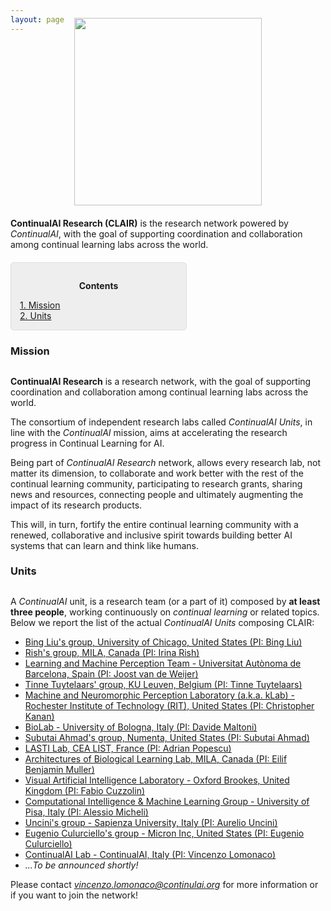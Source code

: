 ```yaml
---
layout: page
---
```


<div style="text-align:center; margin-bottom:20px; margin-top:-40px"><img style="width:300px" src ='/{{ site.baseurl }}images/continualai_research_logo.png'/></div>

**ContinualAI Research (CLAIR)** is the research network powered by *ContinualAI*, with the goal of supporting coordination and collaboration among continual learning labs across the world.

<div style="background: rgba(0,0,0,0.06) none repeat scroll 0% 0%; border: 1px solid rgb(222, 222, 222); padding: 1em; border-radius: 5px; margin-top:20px; max-width: 50%">
	<p style="text-align: center;"><strong>Contents</strong></p>
	<p style="text-align: left; margin-bottom: 0px;">
		<a href="#mission">1. Mission</a><br>
		<a href="#units">2. Units</a>
	</p>
</div>

<a name="mission"></a>
<h3 id="mission" style="margin-bottom:30px">Mission</h3>

**ContinualAI Research** is a research network, with the goal of supporting coordination and collaboration among continual learning labs across the world. 

The consortium of independent research labs called *ContinualAI Units*, in line with the *ContinualAI* mission, aims at accelerating the research progress in Continual Learning for AI.

Being part of *ContinualAI Research* network, allows every research lab, not matter its dimension, to collaborate and work better with the rest of the continual learning community, participating to research grants, sharing news and resources, connecting people and ultimately augmenting the impact of its research products.

This will, in turn, fortify the entire continual learning community with a renewed, collaborative and inclusive spirit towards building better AI systems that can learn and think like humans. 


<a name="units"></a>
<h3 id="units" style="margin-bottom:30px">Units</h3>

A *ContinualAI* unit, is a research team (or a part of it) composed by **at least three people**, working continuously on *continual learning* or related topics. Below we report the list of the actual *ContinualAI Units* composing CLAIR:

- <a href="https://sites.google.com/site/irinarish/" target="_blank">Bing Liu's group, University of Chicago, United States (PI: Bing Liu)</a>
- <a href="https://sites.google.com/site/irinarish/" target="_blank">Rish's group, MILA, Canada (PI: Irina Rish)</a>
- <a href="http://www.cvc.uab.es/lamp/" target="_blank">Learning and Machine Perception Team - Universitat Autònoma de Barcelona, Spain (PI: Joost van de Weijer)</a>
- <a href="https://homes.esat.kuleuven.be/~tuytelaa/" target="_blank">Tinne Tuytelaars' group, KU Leuven, Belgium (PI: Tinne Tuytelaars)</a>
- <a href="http://klab.cis.rit.edu/" target="_blank">Machine and Neuromorphic Perception Laboratory (a.k.a. kLab) - Rochester Institute of Technology (RIT), United States (PI: Christopher Kanan)</a>
- <a href="http://biolab.csr.unibo.it/home.asp" target="_blank">BioLab - University of Bologna, Italy (PI: Davide Maltoni)</a>
- <a href="https://numenta.com/" target="_blank">Subutai Ahmad's group, Numenta, United States (PI: Subutai Ahmad)</a>
- <a href="https://kalisteo.cea.fr/index.php/textual-and-visual-semantic/" target="_blank">LASTI Lab, CEA LIST, France (PI: Adrian Popescu)</a>
- <a href="https://ivado.ca/en/persons/eilif-muller/" target="_blank">Architectures of Biological Learning Lab, MILA, Canada (PI: Eilif Benjamin Muller)</a>
- <a href="https://cms.brookes.ac.uk/staff/FabioCuzzolin" target="_blank">Visual Artificial Intelligence Laboratory - Oxford Brookes, United Kingdom (PI: Fabio Cuzzolin)</a>
- <a href="http://groups.di.unipi.it/groups/ciml/" target="_blank">Computational Intelligence & Machine Learning Group - University of Pisa, Italy (PI: Alessio Micheli)</a>
- <a href="http://www.uncini.com/" target="_blank">Uncini's group - Sapienza University, Italy (PI: Aurelio Uncini)</a>
- <a href="https://scholar.google.com/citations?user=SeGmqkIAAAAJ&hl=en" target="_blank">Eugenio Culurciello's group - Micron Inc, United States (PI: Eugenio Culurciello)</a>
- <a href="https://www.continualai.org/lab" target="_blank">ContinualAI Lab - ContinualAI, Italy (PI: Vincenzo Lomonaco)</a>
- <em>...To be announced shortly!</em>

Please contact *vincenzo.lomonaco@continulai.org* for more information or if you want to join the network!